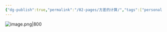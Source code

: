 ```yaml
---
{"dg-publish":true,"permalink":"/02-pages/方差的计算/","tags":["personal/blog","概率论","概念"]}
---
```


![image.png|800](https://yelanyanyu-img-bed.oss-cn-hangzhou.aliyuncs.com/img/blog/2024/06/20240613210859.png)
